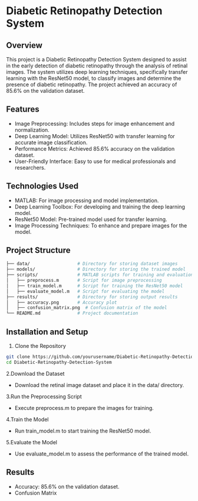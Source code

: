 # Diabetic Retinopathy Detection System

## Overview
This project is a Diabetic Retinopathy Detection System designed to assist in the early detection of diabetic retinopathy through the analysis of retinal images. The system utilizes deep learning techniques, specifically transfer learning with the ResNet50 model, to classify images and determine the presence of diabetic retinopathy. The project achieved an accuracy of 85.6% on the validation dataset.

## Features
- Image Preprocessing: Includes steps for image enhancement and normalization.
- Deep Learning Model: Utilizes ResNet50 with transfer learning for accurate image classification.
- Performance Metrics: Achieved 85.6% accuracy on the validation dataset.
- User-Friendly Interface: Easy to use for medical professionals and researchers.

## Technologies Used
- MATLAB: For image processing and model implementation.
- Deep Learning Toolbox: For developing and training the deep learning model.
- ResNet50 Model: Pre-trained model used for transfer learning.
- Image Processing Techniques: To enhance and prepare images for the model.

## Project Structure
```bash
├── data/                  # Directory for storing dataset images
├── models/                # Directory for storing the trained model
├── scripts/               # MATLAB scripts for training and evaluation
│   ├── preprocess.m       # Script for image preprocessing
│   ├── train_model.m      # Script for training the ResNet50 model
│   ├── evaluate_model.m   # Script for evaluating the model
├── results/               # Directory for storing output results
│   ├── accuracy.png       # Accuracy plot
│   ├── confusion_matrix.png  # Confusion matrix of the model
└── README.md              # Project documentation
```

## Installation and Setup
1. Clone the Repository
```bash
git clone https://github.com/yourusername/Diabetic-Retinopathy-Detection-System.git
cd Diabetic-Retinopathy-Detection-System
```
2.Download the Dataset
- Download the retinal image dataset and place it in the data/ directory.

3.Run the Preprocessing Script
- Execute preprocess.m to prepare the images for training.
  
4.Train the Model
- Run train_model.m to start training the ResNet50 model.
  
5.Evaluate the Model
- Use evaluate_model.m to assess the performance of the trained model.

## Results
- Accuracy: 85.6% on the validation dataset.
- Confusion Matrix
